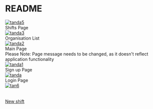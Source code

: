 # README

<a href="https://ibb.co/7QnV9VY"><img src="https://i.ibb.co/m09txtD/tanda5.png" alt="tanda5" border="0"></a>
<br>
Shifts Page
<br>
<a href="https://ibb.co/s5FwkZt"><img src="https://i.ibb.co/n3DcZFR/tanda3.png" alt="tanda3" border="0"></a>
<br>
Organisation List
<br>
<a href="https://imgbb.com/"><img src="https://i.ibb.co/gvtKbDB/tanda2.png" alt="tanda2" border="0"></a>
<br>
Main Page
<br>
Please Note: Page message needs to be changed, as it doesn't reflect application functionality
<br>
<a href="https://imgbb.com/"><img src="https://i.ibb.co/1GMSwgC/tanda1.png" alt="tanda1" border="0"></a>
<br>
Sign up Page
<br>
<a href="https://imgbb.com/"><img src="https://i.ibb.co/26pn7BH/tanda.png" alt="tanda" border="0"></a>
<br>
Login Page
<br>
<a href="https://ibb.co/TtwXW5B"><img src="https://i.ibb.co/GRdwHjv/tan6.png" alt="tan6" border="0"></a><br /><a target='_blank' href='https://imgbb.com/'><br />
 <br>
 New shift
 <br>
